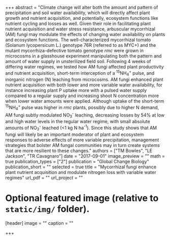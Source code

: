 +++
abstract = "Climate change will alter both the amount and pattern of precipitation and soil water availability, which will directly affect plant growth and nutrient acquisition, and potentially, ecosystem functions like nutrient cycling and losses as well. Given their role in facilitating plant nutrient acquisition and water stress resistance, arbuscular mycorrhizal (AM) fungi may modulate the effects of changing water availability on plants and ecosystem functions. The well-characterized mycorrhizal tomato (Solanum lycopersicum L.) genotype 76R (referred to as MYC+) and the mutant mycorrhiza-defective tomato genotype *rmc* were grown in microcosms in a glasshouse experiment manipulating both the pattern and amount of water supply in unsterilized field soil. Following 4 weeks of differing water regimes, we tested how AM fungi affected plant productivity and nutrient acquisition, short-term interception of a <sup>15</sup>NH<sub>4</sub><sup>+</sup> pulse, and inorganic nitrogen (N) leaching from microcosms. AM fungi enhanced plant nutrient acquisition with both lower and more variable water availability, for instance increasing plant P uptake more with a pulsed water supply compared to a regular supply and increasing shoot N concentration more when lower water amounts were applied. Although uptake of the short-term <sup>15</sup>NH<sub>4</sub><sup>+</sup> pulse was higher in *rmc* plants, possibly due to higher N demand, AM fungi subtly modulated NO<sub>3</sub><sup>-</sup> leaching, decreasing losses by 54% at low and high water levels in the regular water regime, with small absolute amounts of NO<sub>3</sub><sup>-</sup> leached (<1 kg N ha<sup>-1</sup>). Since this study shows that AM fungi will likely be an important moderator of plant and ecosystem responses to adverse effects of more variable precipitation, management strategies that bolster AM fungal communities may in turn create systems that are more resilient to these changes."
authors = ["TM Bowles", "LE Jackson", "TR Cavagnaro"]
date = "2017-09-01"
image_preview = ""
math = true
publication_types = ["2"]
publication = "Global Change Biology"
publication_short = ""
selected = true
title = "Mycorrhizal fungi enhance plant nutrient acquisition and modulate nitrogen loss with variable water regimes"
url_pdf = ""
url_project = ""

# Optional featured image (relative to `static/img/` folder).
[header]
image = ""
caption = ""

+++
